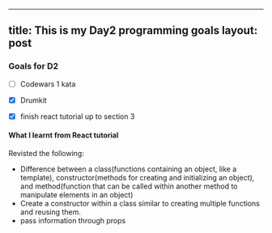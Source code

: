 
---
title: This is my Day2 programming goals
layout: post
---

### Goals for D2
- [ ] Codewars 1 kata
- [X] Drumkit
- [X] finish react tutorial up to section 3


#### What I learnt from React tutorial

Revisted the following:
- Difference between a class(functions containing an object, like a template), constructor(methods for creating and initializing an object), and method(function that can be called within another method to manipulate elements in an object)
- Create a constructor within a class similar to creating multiple functions and reusing them.
- pass information through props

